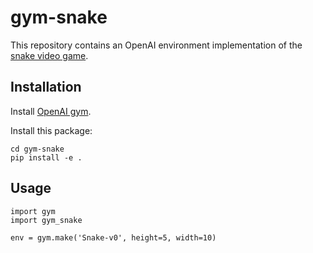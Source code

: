 # gym-snake

This repository contains an OpenAI environment implementation of the [snake video game](https://en.wikipedia.org/wiki/Snake_(video_game_genre)).

## Installation

Install [OpenAI gym](https://gym.openai.com/docs/).

Install this package:

```
cd gym-snake
pip install -e .
```

## Usage

```
import gym
import gym_snake

env = gym.make('Snake-v0', height=5, width=10)
```
